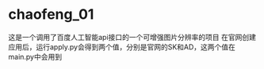 # chaofeng_01
这是一个调用了百度人工智能api接口的一个可增强图片分辨率的项目
在官网创建应用后，运行apply.py会得到两个值，分别是官网的SK和AD，这两个值在main.py中会用到
